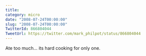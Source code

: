 ```yaml
---
title: 
category: micro
date: "2008-07-24T00:00:00"
slug: "2008-07-24T00:00:00"
TwitterId: 866804044
TweetUrl: https://twitter.com/mark_philpot/status/866804044
---
```


Ate too much... its hard cooking for only one.
